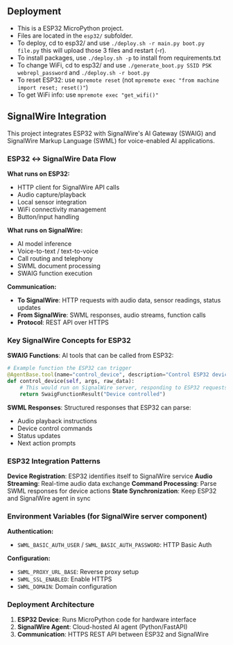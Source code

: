 ## Deployment
* This is a ESP32 MicroPython project.
* Files are located in the `esp32/` subfolder.
* To deploy, cd to esp32/ and use `./deploy.sh -r main.py boot.py file.py` this will upload those 3 files and restart (-r).
* To install packages, use `./deploy.sh -p` to install from requirements.txt
* To change WiFi, cd to esp32/ and use `./generate_boot.py SSID PSK webrepl_password` and `./deploy.sh -r boot.py`
* To reset ESP32: use `mpremote reset` (not `mpremote exec "from machine import reset; reset()"`)
* To get WiFi info: use `mpremote exec "get_wifi()"`

## SignalWire Integration

This project integrates ESP32 with SignalWire's AI Gateway (SWAIG) and SignalWire Markup Language (SWML) for voice-enabled AI applications.

### ESP32 ↔ SignalWire Data Flow

**What runs on ESP32:**
- HTTP client for SignalWire API calls
- Audio capture/playback
- Local sensor integration
- WiFi connectivity management
- Button/input handling

**What runs on SignalWire:**
- AI model inference
- Voice-to-text / text-to-voice
- Call routing and telephony
- SWML document processing
- SWAIG function execution

**Communication:**
- **To SignalWire**: HTTP requests with audio data, sensor readings, status updates
- **From SignalWire**: SWML responses, audio streams, function calls
- **Protocol**: REST API over HTTPS

### Key SignalWire Concepts for ESP32

**SWAIG Functions**: AI tools that can be called from ESP32:
```python
# Example function the ESP32 can trigger
@AgentBase.tool(name="control_device", description="Control ESP32 device", parameters={...})
def control_device(self, args, raw_data):
    # This would run on SignalWire server, responding to ESP32 requests
    return SwaigFunctionResult("Device controlled")
```

**SWML Responses**: Structured responses that ESP32 can parse:
- Audio playback instructions
- Device control commands  
- Status updates
- Next action prompts

### ESP32 Integration Patterns

**Device Registration**: ESP32 identifies itself to SignalWire service
**Audio Streaming**: Real-time audio data exchange
**Command Processing**: Parse SWML responses for device actions
**State Synchronization**: Keep ESP32 and SignalWire agent in sync

### Environment Variables (for SignalWire server component)

**Authentication:**
- `SWML_BASIC_AUTH_USER` / `SWML_BASIC_AUTH_PASSWORD`: HTTP Basic Auth

**Configuration:**
- `SWML_PROXY_URL_BASE`: Reverse proxy setup
- `SWML_SSL_ENABLED`: Enable HTTPS
- `SWML_DOMAIN`: Domain configuration

### Deployment Architecture

1. **ESP32 Device**: Runs MicroPython code for hardware interface
2. **SignalWire Agent**: Cloud-hosted AI agent (Python/FastAPI)
3. **Communication**: HTTPS REST API between ESP32 and SignalWire
